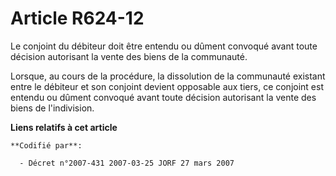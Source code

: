 # Article R624-12

Le conjoint du débiteur doit être entendu ou dûment convoqué avant toute décision autorisant la vente des biens de la
communauté.

Lorsque, au cours de la procédure, la dissolution de la communauté existant entre le débiteur et son conjoint devient
opposable aux tiers, ce conjoint est entendu ou dûment convoqué avant toute décision autorisant la vente des biens de
l'indivision.

**Liens relatifs à cet article**

	**Codifié par**:

	  - Décret n°2007-431 2007-03-25 JORF 27 mars 2007
